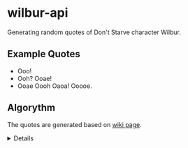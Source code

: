 # wilbur-api

Generating random quotes of Don't Starve character Wilbur.

## Example Quotes

- Ooo!
- Ooh? Ooae!
- Ooae Oooh Oaoa! Ooooe.

## Algorythm

The quotes are generated based on [wiki page](https://dontstarve.fandom.com/wiki/Wilbur/Quotes "Wilbur (Quotes) | Don't Starve Wiki | Fandom").

<details><blockquote>
The quotes are generated with 1 to 6 "words", each of which contain 2 to 5 characters.

- The first character in each word is always an "O".
- The next 1 to 3 characters consist of an "o" (70% chance) or an "a".
- There is a 1/3 chance the word ends there, if not the last character will be either an "e" or an "h" with equal chance.

Between each word, there is a 60% chance that there will only be a space. Otherwise, with equal likelihood, a comma, a period, a question mark or an exclamation mark can be placed.

After all the words, the "sentence" will end with a period, a question mark or an exclamation mark with equal chance for each.</blockquote></details>
